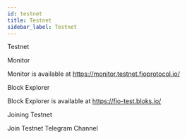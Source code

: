 ```yaml
---
id: testnet
title: Testnet
sidebar_label: Testnet
---
```


Testnet

Monitor

Monitor is available at https://monitor.testnet.fioprotocol.io/

Block Explorer

Block Explorer is available at https://fio-test.bloks.io/

Joining Testnet

Join Testnet Telegram Channel

